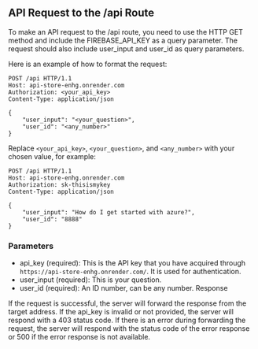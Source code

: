 ## API Request to the /api Route  

To make an API request to the /api route, you need to use the HTTP GET method and include the FIREBASE_API_KEY as a query parameter. The request should also include user_input and user_id as query parameters.

Here is an example of how to format the request:  

```
POST /api HTTP/1.1
Host: api-store-enhg.onrender.com
Authorization: <your_api_key>
Content-Type: application/json

{
    "user_input": "<your_question>",
    "user_id": "<any_number>"
}
```

Replace `<your_api_key>`, `<your_question>`, and `<any_number>` with your chosen value, for example:  

```
POST /api HTTP/1.1
Host: api-store-enhg.onrender.com
Authorization: sk-thisismykey
Content-Type: application/json

{
    "user_input": "How do I get started with azure?",
    "user_id": "8888"
}

```

### Parameters  

- api_key (required): This is the API key that you have acquired through `https://api-store-enhg.onrender.com/`. It is used for authentication.
- user_input (required): This is your question.
- user_id (required): An ID number, can be any number.
Response

If the request is successful, the server will forward the response from the target address. If the api_key is invalid or not provided, the server will respond with a 403 status code. If there is an error during forwarding the request, the server will respond with the status code of the error response or 500 if the error response is not available.
